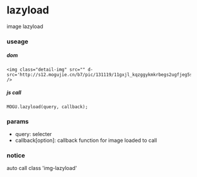 lazyload
====

image lazyload

### useage

##### dom

    <img class="detail-img" src="" d-src='http://s12.mogujie.cn/b7/pic/131119/11gxjl_kqzggykmkrbegs2ugfjeg5sckzsew_880x389.jpg_880x999.jpg' />

##### js call

    MOGU.lazyload(query, callback);

### params

* query: selecter
* callback[option]: callback function for image loaded to call

### notice

auto call class 'img-lazyload'

